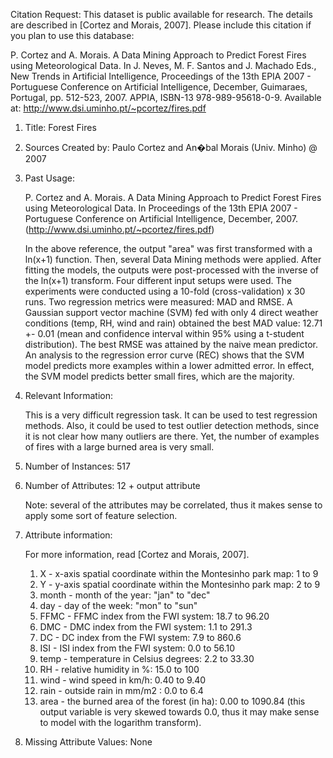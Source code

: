 Citation Request:
  This dataset is public available for research. The details are described in [Cortez and Morais, 2007]. 
  Please include this citation if you plan to use this database:

  P. Cortez and A. Morais. A Data Mining Approach to Predict Forest Fires using Meteorological Data. 
  In J. Neves, M. F. Santos and J. Machado Eds., New Trends in Artificial Intelligence, 
  Proceedings of the 13th EPIA 2007 - Portuguese Conference on Artificial Intelligence, December, 
  Guimaraes, Portugal, pp. 512-523, 2007. APPIA, ISBN-13 978-989-95618-0-9. 
  Available at: http://www.dsi.uminho.pt/~pcortez/fires.pdf

1. Title: Forest Fires

2. Sources
   Created by: Paulo Cortez and An�bal Morais (Univ. Minho) @ 2007
   
3. Past Usage:

   P. Cortez and A. Morais. A Data Mining Approach to Predict Forest Fires using Meteorological Data.
   In Proceedings of the 13th EPIA 2007 - Portuguese Conference on Artificial Intelligence, 
   December, 2007. (http://www.dsi.uminho.pt/~pcortez/fires.pdf)
   
   In the above reference, the output "area" was first transformed with a ln(x+1) function.
   Then, several Data Mining methods were applied. After fitting the models, the outputs were
   post-processed with the inverse of the ln(x+1) transform. Four different input setups were
   used. The experiments were conducted using a 10-fold (cross-validation) x 30 runs. Two
   regression metrics were measured: MAD and RMSE. A Gaussian support vector machine (SVM) fed
   with only 4 direct weather conditions (temp, RH, wind and rain) obtained the best MAD value:
   12.71 +- 0.01 (mean and confidence interval within 95% using a t-student distribution). The
   best RMSE was attained by the naive mean predictor. An analysis to the regression error curve
   (REC) shows that the SVM model predicts more examples within a lower admitted error. In effect,
   the SVM model predicts better small fires, which are the majority. 
 
4. Relevant Information:

   This is a very difficult regression task. It can be used to test regression methods. Also,
   it could be used to test outlier detection methods, since it is not clear how many outliers
   are there. Yet, the number of examples of fires with a large burned area is very small.

5. Number of Instances: 517 

6. Number of Attributes: 12 + output attribute
  
   Note: several of the attributes may be correlated, thus it makes sense to apply some sort of
   feature selection.

7. Attribute information:

   For more information, read [Cortez and Morais, 2007].

   1. X - x-axis spatial coordinate within the Montesinho park map: 1 to 9
   2. Y - y-axis spatial coordinate within the Montesinho park map: 2 to 9
   3. month - month of the year: "jan" to "dec" 
   4. day - day of the week: "mon" to "sun"
   5. FFMC - FFMC index from the FWI system: 18.7 to 96.20
   6. DMC - DMC index from the FWI system: 1.1 to 291.3 
   7. DC - DC index from the FWI system: 7.9 to 860.6 
   8. ISI - ISI index from the FWI system: 0.0 to 56.10
   9. temp - temperature in Celsius degrees: 2.2 to 33.30
   10. RH - relative humidity in %: 15.0 to 100
   11. wind - wind speed in km/h: 0.40 to 9.40 
   12. rain - outside rain in mm/m2 : 0.0 to 6.4 
   13. area - the burned area of the forest (in ha): 0.00 to 1090.84 
   (this output variable is very skewed towards 0.0, thus it may make
    sense to model with the logarithm transform). 

8. Missing Attribute Values: None
